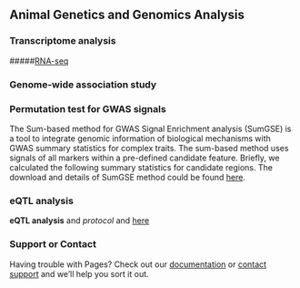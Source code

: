 ## Animal Genetics and Genomics Analysis


### Transcriptome analysis
#####[RNA-seq](https://github.com/WentaoCai/RNA-seq/wiki)



### Genome-wide association study

### Permutation test for GWAS signals

The Sum-based method for GWAS Signal Enrichment analysis (SumGSE) is a tool to integrate genomic information of biological mechanisms with GWAS summary statistics for complex traits. The sum-based method uses signals of all markers within a pre-defined candidate feature. Briefly, we calculated the following summary statistics for candidate regions. The download and details of SumGSE method could be found [here](https://github.com/WentaoCai/GWAS_enrichment).

### eQTL analysis

**eQTL analysis** and _protocol_ and [here](https://github.com/WentaoCai/eQTL_analysis)



### Support or Contact

Having trouble with Pages? Check out our [documentation](https://docs.github.com/categories/github-pages-basics/) or [contact support](https://support.github.com/contact) and we’ll help you sort it out.
